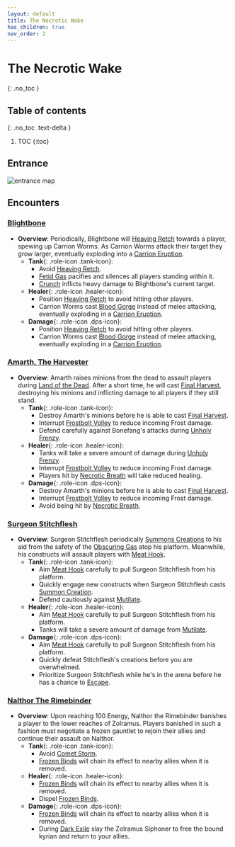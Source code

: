 ```yaml
---
layout: default
title: The Necrotic Wake
has_children: true
nav_order: 2
---
```


# The Necrotic Wake
{: .no_toc }

## Table of contents
{: .no_toc .text-delta }

1. TOC
{:toc}

## Entrance

![entrance map](https://wow.zamimg.com/images/wow/maps/beta/original/10534.jpg?36216)

## Encounters

### [Blightbone](The_Necrotic_Wake/Blightbone.html)

- **Overview**: Periodically, Blightbone will [Heaving Retch](The_Necrotic_Wake/Blightbone.html#heaving-retch) towards a player, spewing up Carrion Worms.
As Carrion Worms attack their target they grow larger, eventually exploding into a [Carrion Eruption](The_Necrotic_Wake/Blightbone.html#carrion-eruption).
  - **Tank**{: .role-icon .tank-icon}:
    - Avoid [Heaving Retch](The_Necrotic_Wake/Blightbone.html#heaving-retch).
    - [Fetid Gas](The_Necrotic_Wake/Blightbone.html#fetid-gas) pacifies and silences all players standing within it.
    - [Crunch](The_Necrotic_Wake/Blightbone.html#crunch) inflicts heavy damage to Blightbone's current target.
  - **Healer**{: .role-icon .healer-icon}:
    - Position [Heaving Retch](The_Necrotic_Wake/Blightbone.html#heaving-retch) to avoid hitting other players.
    - Carrion Worms cast [Blood Gorge](The_Necrotic_Wake/Blightbone.html#blood-gorge) instead of melee attacking, eventually exploding in a [Carrion Eruption](The_Necrotic_Wake/Blightbone.html#carrion-eruption).
  - **Damage**{: .role-icon .dps-icon}:
    - Position [Heaving Retch](The_Necrotic_Wake/Blightbone.html#heaving-retch) to avoid hitting other players.
    - Carrion Worms cast [Blood Gorge](The_Necrotic_Wake/Blightbone.html#blood-gorge) instead of melee attacking, eventually exploding in a [Carrion Eruption](The_Necrotic_Wake/Blightbone.html#carrion-eruption).

### [Amarth, The Harvester](The_Necrotic_Wake/Amarth_The_Harvester.html)

- **Overview**: Amarth raises minions from the dead to assault players during [Land of the Dead](The_Necrotic_Wake/Amarth_The_Harvester.html#land-of-the-dead). After a short time, he will cast [Final Harvest](The_Necrotic_Wake/Amarth_The_Harvester.html#final-harvest), destroying his minions and inflicting damage to all players if they still stand.
  - **Tank**{: .role-icon .tank-icon}:
    - Destroy Amarth's minions before he is able to cast [Final Harvest](The_Necrotic_Wake/Amarth_The_Harvester.html#final-harvest).
    - Interrupt [Frostbolt Volley](The_Necrotic_Wake/Amarth_The_Harvester.html#land-of-the-dead) to reduce incoming Frost damage.
    - Defend carefully against Bonefang's attacks during [Unholy Frenzy](The_Necrotic_Wake/Amarth_The_Harvester.html#unholy-frenzy).
  - **Healer**{: .role-icon .healer-icon}:
    - Tanks will take a severe amount of damage during [Unholy Frenzy](The_Necrotic_Wake/Amarth_The_Harvester.html#unholy-frenzy).
    - Interrupt [Frostbolt Volley](The_Necrotic_Wake/Amarth_The_Harvester.html#land-of-the-dead) to reduce incoming Frost damage.
    - Players hit by [Necrotic Breath](The_Necrotic_Wake/Amarth_The_Harvester.html#necrotic-breath) will take reduced healing.
  - **Damage**{: .role-icon .dps-icon}:
    - Destroy Amarth's minions before he is able to cast [Final Harvest](The_Necrotic_Wake/Amarth_The_Harvester.html#final-harvest).
    - Interrupt [Frostbolt Volley](The_Necrotic_Wake/Amarth_The_Harvester.html#land-of-the-dead) to reduce incoming Frost damage.
    - Avoid being hit by [Necrotic Breath](The_Necrotic_Wake/Amarth_The_Harvester.html#necrotic-breath).

### [Surgeon Stitchflesh](The_Necrotic_Wake/Surgeon_Stitchflesh.html)


- **Overview**: Surgeon Stitchflesh periodically [Summons Creations](The_Necrotic_Wake/Surgeon_Stitchflesh.html#awaken-creation) to his aid from the safety of the [Obscuring Gas](The_Necrotic_Wake/Surgeon_Stitchflesh.html#noxious-fog) atop his platform. Meanwhile, his constructs will assault players with [Meat Hook](The_Necrotic_Wake/Surgeon_Stitchflesh.html#awaken-creation).
  - **Tank**{: .role-icon .tank-icon}:
    - Aim [Meat Hook](The_Necrotic_Wake/Surgeon_Stitchflesh.html#awaken-creation) carefully to pull Surgeon Stitchflesh from his platform.
    - Quickly engage new constructs when Surgeon Stitchflesh casts [Summon Creation](The_Necrotic_Wake/Surgeon_Stitchflesh.html#awaken-creation).
    - Defend cautiously against [Mutilate](The_Necrotic_Wake/Surgeon_Stitchflesh.html#awaken-creation).
  - **Healer**{: .role-icon .healer-icon}:
    - Aim [Meat Hook](The_Necrotic_Wake/Surgeon_Stitchflesh.html#awaken-creation) carefully to pull Surgeon Stitchflesh from his platform.
    - Tanks will take a severe amount of damage from [Mutilate](The_Necrotic_Wake/Surgeon_Stitchflesh.html#awaken-creation).
  - **Damage**{: .role-icon .dps-icon}:
    - Aim [Meat Hook](The_Necrotic_Wake/Surgeon_Stitchflesh.html#awaken-creation) carefully to pull Surgeon Stitchflesh from his platform.
    - Quickly defeat Stitchflesh's creations before you are overwhelmed.
    - Prioritize Surgeon Stitchflesh while he's in the arena before he has a chance to [Escape](The_Necrotic_Wake/Surgeon_Stitchflesh.html#escape).

### [Nalthor The Rimebinder](The_Necrotic_Wake/Nalthor_The_Rimebinder.html)


- **Overview**: Upon reaching 100 Energy, Nalthor the Rimebinder banishes a player to the lower reaches of Zolramus. Players banished in such a fashion must negotiate a frozen gauntlet to rejoin their allies and continue their assault on Nalthor.
  - **Tank**{: .role-icon .tank-icon}:
    - Avoid [Comet Storm](The_Necrotic_Wake/Nalthor_The_Rimebinder.html#comet-storm).
    - [Frozen Binds](The_Necrotic_Wake/Nalthor_The_Rimebinder.html#frozen-binds) will chain its effect to nearby allies when it is removed.
  - **Healer**{: .role-icon .healer-icon}:
    - [Frozen Binds](The_Necrotic_Wake/Nalthor_The_Rimebinder.html#frozen-binds) will chain its effect to nearby allies when it is removed.
    - Dispel [Frozen Binds](The_Necrotic_Wake/Nalthor_The_Rimebinder.html#frozen-binds).
  - **Damage**{: .role-icon .dps-icon}:
    - [Frozen Binds](The_Necrotic_Wake/Nalthor_The_Rimebinder.html#frozen-binds) will chain its effect to nearby allies when it is removed.
    - During [Dark Exile](The_Necrotic_Wake/Nalthor_The_Rimebinder.html#dark-exile) slay the Zolramus Siphoner to free the bound kyrian and return to your allies.



